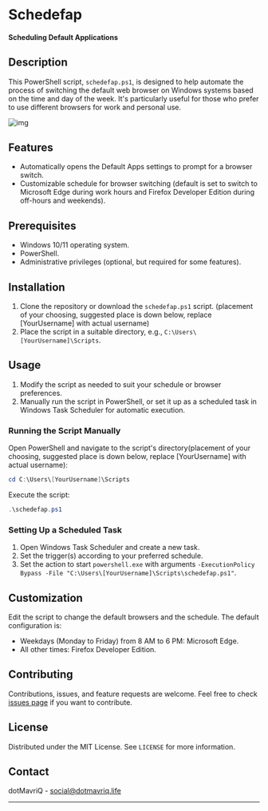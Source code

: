# Schedefap
#### Scheduling Default Applications

## Description
This PowerShell script, `schedefap.ps1`, is designed to help automate the process of switching the default web browser on Windows systems based on the time and day of the week. It's particularly useful for those who prefer to use different browsers for work and personal use.

![img](https://repository-images.githubusercontent.com/717408934/7506bb54-70f2-407f-b35e-695faa77e8f3)

## Features
- Automatically opens the Default Apps settings to prompt for a browser switch.
- Customizable schedule for browser switching (default is set to switch to Microsoft Edge during work hours and Firefox Developer Edition during off-hours and weekends).

## Prerequisites
- Windows 10/11 operating system.
- PowerShell.
- Administrative privileges (optional, but required for some features).

## Installation
1. Clone the repository or download the `schedefap.ps1` script. (placement of your choosing, suggested place is down below, replace [YourUsername] with actual username)
2. Place the script in a suitable directory, e.g., `C:\Users\[YourUsername]\Scripts`.

## Usage
1. Modify the script as needed to suit your schedule or browser preferences.
2. Manually run the script in PowerShell, or set it up as a scheduled task in Windows Task Scheduler for automatic execution.

### Running the Script Manually
Open PowerShell and navigate to the script's directory(placement of your choosing, suggested place is down below, replace [YourUsername] with actual username):
```powershell
cd C:\Users\[YourUsername]\Scripts
```
Execute the script:
```powershell
.\schedefap.ps1
```

### Setting Up a Scheduled Task
1. Open Windows Task Scheduler and create a new task.
2. Set the trigger(s) according to your preferred schedule.
3. Set the action to start `powershell.exe` with arguments `-ExecutionPolicy Bypass -File "C:\Users\[YourUsername]\Scripts\schedefap.ps1"`.

## Customization
Edit the script to change the default browsers and the schedule. The default configuration is:
- Weekdays (Monday to Friday) from 8 AM to 6 PM: Microsoft Edge.
- All other times: Firefox Developer Edition.

## Contributing
Contributions, issues, and feature requests are welcome. Feel free to check [issues page]([link-to-your-issues-page](https://github.com/dotMavriQ/schedefap/issues)) if you want to contribute.

## License
Distributed under the MIT License. See `LICENSE` for more information.

## Contact
dotMavriQ - [social@dotmavriq.life](mailto:social@dotmavriq.life)

---
